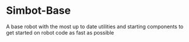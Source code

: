 # Simbot-Base
A base robot with the most up to date utilities and starting components to get started on robot code as fast as possible